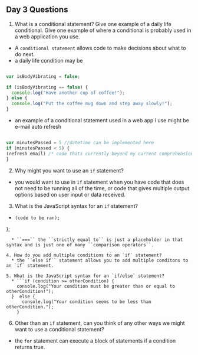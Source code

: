 ## Day 3 Questions

1. What is a conditional statement? Give one example of a daily life conditional. Give one example of where a conditional is probably used in a web application you use.
  * A ``conditional statement`` allows code to make decisions about what to do next.
  * a daily life condition may be
  ```javascript

  var isBodyVibrating = false;

  if (isBodyVibrating == false) {
    console.log("Have another cup of coffee!");
  } else {
    console.log("Put the coffee mug down and step away slowly!");
  }

  ```
  * an example of a conditional statement used in a web app i use might be e-mail auto refresh
  ```javascript

var minutesPassed = 5 //datetime can be implemented here
if (minutesPassed < 5) {
(refresh email) /* code thats currently beyond my current comprehension */
}
```

2. Why might you want to use an `if` statement?
  * you would want to use in `if` statement when you have code that does not need to be running all of the time, or code that gives multiple output options based on user input or data received.

3. What is the JavaScript syntax for an `if` statement?
 * ```if (condition === otherCondition) {
   (code to be ran);
 };
```
  * ``===`` the ``strictly equal to`` is just a placeholder in that syntax and is just one of many ``comparison operators``.

4. How do you add multiple conditions to an `if` statement?
  * the ``else if`` statement allows you to add multiple conditons to an `if` statement.

5. What is the JavaScript syntax for an `if/else` statement?
  * ```if (condition >= otherCondition) {
    console.log("Your condition must be greater than or equal to otherCondition!");
  }  else {
      console.log("Your condition seems to be less than otherCondition.");
    }
  ```

6. Other than an `if` statement, can you think of any other ways we might want to use a conditional statement?
  * the `for` statement can execute a block of statements if a condition returns true.
